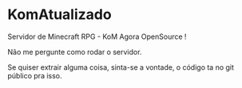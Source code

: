 # KomAtualizado
Servidor de Minecraft RPG - KoM
Agora OpenSource !

Não me pergunte como rodar o servidor.

Se quiser extrair alguma coisa, sinta-se a vontade, o código ta no git público pra isso.
